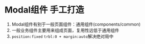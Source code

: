 # Modal组件 手工打造
1. Modal组件有别于一般页面组件：通用组件(components/common)
2. 一般业务组件主要用来组成页面，复用性远低于通用组件
3. `position:fixed` `trbl:0 + margin:auto`解决绝对局中